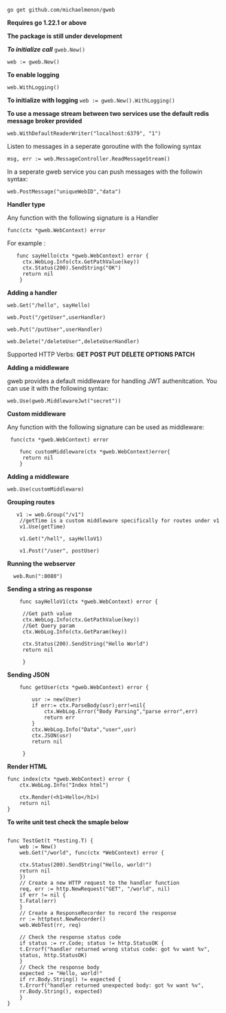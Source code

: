 
`go get github.com/michaelmenon/gweb`

**Requires go 1.22.1 or above**

**The package is still under development**

***To initialize call*** `gweb.New()`

    web := gweb.New()

**To enable logging**

    web.WithLogging()

**To initialize with logging**
`web := gweb.New().WithLogging()`

**To use a message stream between two services use the default redis message broker provided**

    web.WithDefaultReaderWriter("localhost:6379", "1")

Listen to messages in a seperate goroutine with the following syntax

    msg, err := web.MessageController.ReadMessageStream()

In a seperate gweb service you can push messages with the followin syntax:

    web.PostMessage("uniqueWebID","data")

**Handler type**

Any function with the following signature is a Handler

    func(ctx *gweb.WebContext) error

For example :

       func sayHello(ctx *gweb.WebContext) error {
         ctx.WebLog.Info(ctx.GetPathValue(key))
         ctx.Status(200).SendString("OK")
         return nil
        }

**Adding a handler**

`web.Get("/hello", sayHello)`

`web.Post("/getUser",userHandler)`

`web.Put("/putUser",userHandler)`

`web.Delete("/deleteUser",deleteUserHandler)`

Supported HTTP Verbs:
**GET POST PUT DELETE OPTIONS PATCH**

**Adding a middleware**

gweb provides a default middleware for handling JWT authenitcation. You can use it with the following syntax:

`web.Use(gweb.MiddlewareJwt("secret"))`

**Custom middleware**

Any function with the following signature can be used as middleware:

     func(ctx *gweb.WebContext) error
    
        func customMiddleware(ctx *gweb.WebContext)error{
         return nil
        }

**Adding a middleware**

    web.Use(customMiddleware)

**Grouping routes**

       v1 := web.Group("/v1")
        //getTime is a custom middleware specifically for routes under v1
        v1.Use(getTime)
        
        v1.Get("/hell", sayHelloV1)
        
        v1.Post("/user", postUser)

**Running the webserver**

      web.Run(":8080")

**Sending a string as response**

```
    func sayHelloV1(ctx *gweb.WebContext) error {
    
     //Get path value
     ctx.WebLog.Info(ctx.GetPathValue(key))
     //Get Query param
     ctx.WebLog.Info(ctx.GetParam(key))

     ctx.Status(200).SendString("Hello World") 
     return nil
    
     }
```

**Sending JSON**

```
    func getUser(ctx *gweb.WebContext) error {
    
        usr := new(User)
        if err:= ctx.ParseBody(usr);err!=nil{
            ctx.WebLog.Error("Body Parsing","parse error",err)
            return err
        }
        ctx.WebLog.Info("Data","user",usr)
        ctx.JSON(usr)
        return nil
    
     }
```

**Render HTML**

```
func index(ctx *gweb.WebContext) error {
    ctx.WebLog.Info("Index html")

    ctx.Render(<h1>Hello</h1>)
    return nil
}
```

**To write unit test check the smaple below**

```

func TestGet(t *testing.T) {
    web := New()
    web.Get("/world", func(ctx *WebContext) error {

    ctx.Status(200).SendString("Hello, world!")
    return nil
    })
    // Create a new HTTP request to the handler function
    req, err := http.NewRequest("GET", "/world", nil)
    if err != nil {
    t.Fatal(err)
    }
    // Create a ResponseRecorder to record the response
    rr := httptest.NewRecorder()
    web.WebTest(rr, req)
    
    // Check the response status code
    if status := rr.Code; status != http.StatusOK {
    t.Errorf("handler returned wrong status code: got %v want %v",
    status, http.StatusOK)
    }
    // Check the response body
    expected := "Hello, world!"
    if rr.Body.String() != expected {
    t.Errorf("handler returned unexpected body: got %v want %v",
    rr.Body.String(), expected)
    }
}

```
